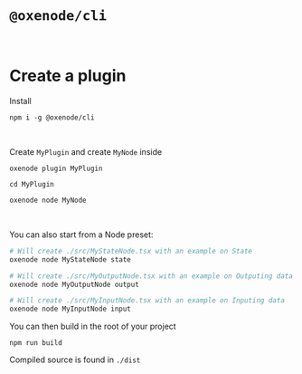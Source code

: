 # `@oxenode/cli`

<br/>

# Create a plugin

Install

```
npm i -g @oxenode/cli
```

<br/>

Create `MyPlugin` and create `MyNode` inside

```
oxenode plugin MyPlugin

cd MyPlugin

oxenode node MyNode
```

<br/>

You can also start from a Node preset:

```sh
# Will create ./src/MyStateNode.tsx with an example on State
oxenode node MyStateNode state

# Will create ./src/MyOutputNode.tsx with an example on Outputing data
oxenode node MyOutputNode output

# Will create ./src/MyInputNode.tsx with an example on Inputing data
oxenode node MyInputNode input
```

You can then build in the root of your project

```
npm run build
```

Compiled source is found in `./dist`

<br/>



<br/>



